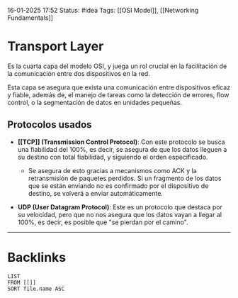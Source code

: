 16-01-2025 17:52
Status: #idea
Tags: [[OSI Model]], [[Networking Fundamentals]]

# Transport Layer

Es la cuarta capa del modelo OSI, y juega un rol crucial en la facilitación de la comunicación entre dos dispositivos en la red.

Esta capa se asegura que exista una comunicación entre dispositivos eficaz y fiable, además de, el manejo de tareas como la detección de errores, flow control, o la segmentación de datos en unidades pequeñas.

## Protocolos usados

- **[[TCP]] (Transmission Control Protocol)**: Con este protocolo se busca una fiabilidad del 100%, es decir, se asegura de que los datos lleguen a su destino con total fiabilidad, y siguiendo el orden especificado. 

	- Se asegura de esto gracias a mecanismos como ACK y la retransmisión de paquetes perdidos. Si un fragmento de los datos que se están enviando no es confirmado por el dispositivo de destino, se volverá a enviar automáticamente.
	
- **UDP (User Datagram Protocol)**: Este es un protocolo que destaca por su velocidad, pero que no nos asegura que los datos vayan a llegar al 100%, es decir, es posible que "se pierdan por el camino". 





---
# Backlinks

```dataview
LIST
FROM [[]]
SORT file.name ASC
```
